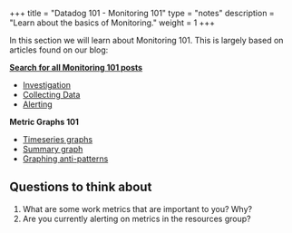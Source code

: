 +++
title = "Datadog 101 - Monitoring 101"
type = "notes"
description = "Learn about the basics of Monitoring."
weight = 1
+++

In this section we will learn about Monitoring 101. This is largely based on articles found on our blog:

[**Search for all Monitoring 101 posts**](https://www.datadoghq.com/?s=monitoring+101)

* [Investigation](https://www.datadoghq.com/blog/monitoring-101-investigation/)
* [Collecting Data](https://www.datadoghq.com/blog/monitoring-101-collecting-data/)
* [Alerting](https://www.datadoghq.com/blog/monitoring-101-alerting/)

**Metric Graphs 101**

* [Timeseries graphs](https://www.datadoghq.com/blog/timeseries-metric-graphs-101/)
* [Summary graph](https://www.datadoghq.com/blog/summary-graphs-metric-graphs-101/)
* [Graphing anti-patterns](https://www.datadoghq.com/blog/anti-patterns-metric-graphs-101/)


## Questions to think about

1.  What are some work metrics that are important to you? Why?
1.  Are you currently alerting on metrics in the resources group?


